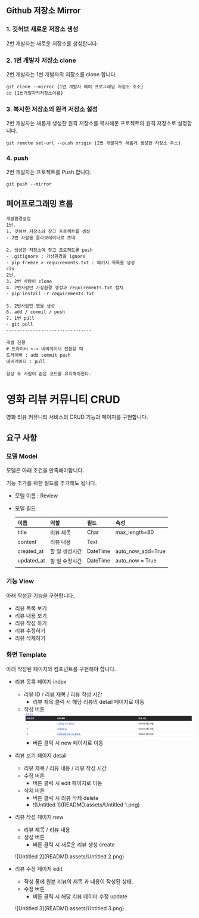 ## Github 저장소 Mirror

### 1. 깃허브 새로운 저장소 생성

2번 개발자는 새로운 저장소를 생성합니다.

### 2. 1번 개발자 저장소 clone

2번 개발자는 1번 개발자의 저장소를 clone 합니다

```
git clone --mirror {1번 개발자 페어 프로그래밍 저장소 주소}
cd {1번개발자의저장소이름}
```

### 3. 복사한 저장소의 원격 저장소 설정

2번 개발자는 새롭게 생성한 원격 저장소를 복사해온 프로젝트의 원격 저장소로 설정합니다.

```
git remote set-url --push origin {2번 개발자의 새롭게 생성한 저장소 주소}
```

### 4. push

2번 개발자는 프로젝트를 Push 합니다.

```
git push --mirror
```

## 페어프로그래밍 흐름

```
개발환경설정
1번.
1. 깃허브 저장소와 장고 프로젝트를 생성
- 2번 사람을 콜라보레이터로 초대

2. 생성한 저장소에 장고 프로젝트를 push
- .gitignore : 가상환경을 ignore
- pip freeze > requirements.txt : 패키지 목록을 생성
clo
2번.
3. 2번 사람이 clone
4. 2번사람만 가상환경 생성과 requirements.txt 설치
- pip install -r requirements.txt 

5. 2번사람만 앱을 생성
6. add / commit / push
7. 1번 pull
- git pull
--------------------------------

개발 진행
# 드라이버 <-> 네비게이터 전환할 때
드라이버 : add commit push
네비게이터 : pull

항상 두 사람이 같은 코드를 유지해야한다.
```

# 영화 리뷰 커뮤니티 CRUD

영화 리뷰 커뮤니티 서비스의 CRUD 기능과 페이지를 구현합니다.

## 요구 사항

### 모델 Model

모델은 아래 조건을 만족해야합니다. 

기능 추가를 위한 필드를 추가해도 됩니다.

- 모델 이름 : Review

- 모델 필드

  | 이름       | 역할           | 필드     | 속성              |
  | ---------- | -------------- | -------- | ----------------- |
  | title      | 리뷰 제목      | Char     | max_length=80     |
  | content    | 리뷰 내용      | Text     |                   |
  | created_at | 할 일 생성시간 | DateTime | auto_now_add=True |
  | updated_at | 할 일 수정시간 | DateTime | auto_now = True   |
  |            |                |          |                   |

### 기능 View

아래 작성된 기능을 구현합니다.

- 리뷰 목록 보기
- 리뷰 내용 보기
- 리뷰 작성 하기
- 리뷰 수정하기
- 리뷰 삭제하기

### 화면 Template

아래 작성된 페이지와 컴포넌트를 구현해야 합니다.

- 리뷰 목록 페이지 index

  - 리뷰 ID / 리뷰 제목 / 리뷰 작성 시간
    - 리뷰 제목 클릭 시 해당 리뷰의 detail 페이지로 이동
  - 작성 버튼![Untitled](READMD.assets/Untitled.png)
    - 버튼 클릭 시 new 페이지로 이동

- 리뷰 보기 페이지 detail

  - 리뷰 제목 / 리뷰 내용 / 리뷰 작성 시간
  - 수정 버튼
    - 버튼 클릭 시 edit 페이지로 이동
  - 삭제 버튼
    - 버튼 클릭 시 리뷰 삭제 delete
    - ![Untitled 1](READMD.assets/Untitled 1.png)

- 리뷰 작성 페이지 new

  - 리뷰 제목 / 리뷰 내용
  - 생성 버튼
    - 버튼 클릭 시 새로운 리뷰 생성 create

  ![Untitled 2](READMD.assets/Untitled 2.png)

- 리뷰 수정 페이지 edit

  - 작성 폼에 원본 리뷰의 제목 과 내용이 작성된 상태.
  - 수정 버튼
    - 버튼 클릭 시 해당 리뷰 데이터 수정 update

  ![Untitled 3](READMD.assets/Untitled 3.png)